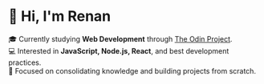 # 👋 Hi, I'm Renan

🎓 Currently studying **Web Development** through [The Odin Project](https://www.theodinproject.com/).  
💻 Interested in **JavaScript, Node.js, React**, and best development practices.  
🚀 Focused on consolidating knowledge and building projects from scratch.  


<!--
**renanrbo/renanrbo** is a ✨ _special_ ✨ repository because its `README.md` (this file) appears on your GitHub profile.

Here are some ideas to get you started:

- 🔭 I’m currently working on ...
- 🌱 I’m currently learning ...
- 👯 I’m looking to collaborate on ...
- 🤔 I’m looking for help with ...
- 💬 Ask me about ...
- 📫 How to reach me: ...
- 😄 Pronouns: ...
- ⚡ Fun fact: ...
-->
